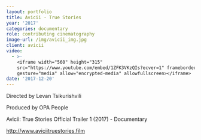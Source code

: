 ```yaml
---
layout: portfolio
title: Avicii - True Stories
year: '2017'
categories: documentary
role: contributing cinematography
image-url: /img/avicii_img.jpg
client: avicii
video:
  - >-
    <iframe width="560" height="315"
    src="https://www.youtube.com/embed/1ZFK3VKzQIs?ecver=1" frameborder="0"
    gesture="media" allow="encrypted-media" allowfullscreen></iframe>
date: '2017-12-20'
---
```

Directed by Levan Tsikurishvili

Produced by OPA People

Avicii: True Stories Official Trailer 1 (2017) - Documentary

http://www.aviciitruestories.film
